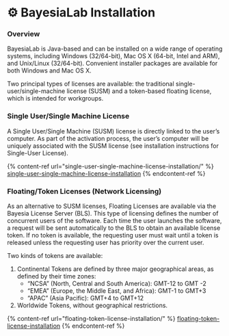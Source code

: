 # ⚙️ BayesiaLab Installation

### Overview

BayesiaLab is Java-based and can be installed on a wide range of operating systems, including Windows (32/64-bit), Mac OS X (64-bit, Intel and ARM), and Unix/Linux (32/64-bit). Convenient installer packages are available for both Windows and Mac OS X.&#x20;

Two principal types of licenses are available: the traditional single-user/single-machine license (SUSM) and a token-based floating license, which is intended for workgroups.&#x20;

### Single User/Single Machine License

A Single User/Single Machine (SUSM) license is directly linked to the user’s computer. As part of the activation process, the user’s computer will be uniquely associated with the SUSM license (see installation instructions for Single-User License).

{% content-ref url="single-user-single-machine-license-installation/" %}
[single-user-single-machine-license-installation](single-user-single-machine-license-installation/)
{% endcontent-ref %}

### Floating/Token Licenses (Network Licensing)

As an alternative to SUSM licenses, Floating Licenses are available via the Bayesia License Server (BLS). This type of licensing defines the number of concurrent users of the software. Each time the user launches the software, a request will be sent automatically to the BLS to obtain an available license token. If no token is available, the requesting user must wait until a token is released unless the requesting user has priority over the current user.&#x20;

Two kinds of tokens are available:

1. Continental Tokens are defined by three major geographical areas, as defined by their time zones:
   * “NCSA” (North, Central and South America): GMT-12 to GMT -2
   * “EMEA” (Europe, the Middle East, and Africa): GMT-1 to GMT+3
   * “APAC” (Asia Pacific): GMT+4 to GMT+12
2. Worldwide Tokens, without geographical restrictions.

{% content-ref url="floating-token-license-installation/" %}
[floating-token-license-installation](floating-token-license-installation/)
{% endcontent-ref %}
